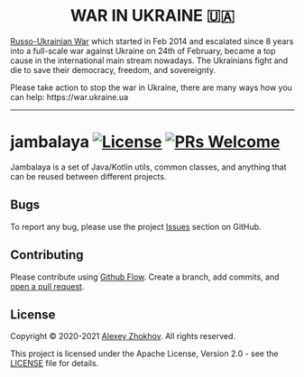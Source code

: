 <p align="center">
    <h1 align="center">WAR IN UKRAINE 🇺🇦</h1>
    <p><a href="https://en.wikipedia.org/wiki/Russo-Ukrainian_War">Russo-Ukrainian War</a> which started in Feb 2014 and escalated since 8 years into a full-scale war against Ukraine on 24th of February,  became a top cause in the international main stream nowadays. The Ukrainians fight and die to save their democracy, freedom, and sovereignty.</p>
    <p>Please take action to stop the war in Ukraine, there are many ways how you can help: https://war.ukraine.ua</p>
</p>

---

# jambalaya [![License](https://img.shields.io/badge/License-Apache%202.0-blue.svg)](https://github.com/donbeave/jambalaya/blob/main/LICENSE) [![PRs Welcome](https://img.shields.io/badge/PRs-welcome-brightgreen.svg)](https://github.com/donbeave/jambalaya/pulls)
Jambalaya is a set of Java/Kotlin utils, common classes, and anything that can be reused between different projects.

## Bugs

To report any bug, please use the project [Issues](https://github.com/donbeave/0diff/issues/new) section on GitHub.

## Contributing

Please contribute using [Github Flow](https://guides.github.com/introduction/flow/). Create a branch, add commits, and [open a pull request](https://github.com/donbeave/jambalaya/compare/).

## License

Copyright © 2020-2021 [Alexey Zhokhov](http://www.zhokhov.com). All rights reserved.

This project is licensed under the Apache License, Version 2.0 - see the [LICENSE](LICENSE) file for details.
